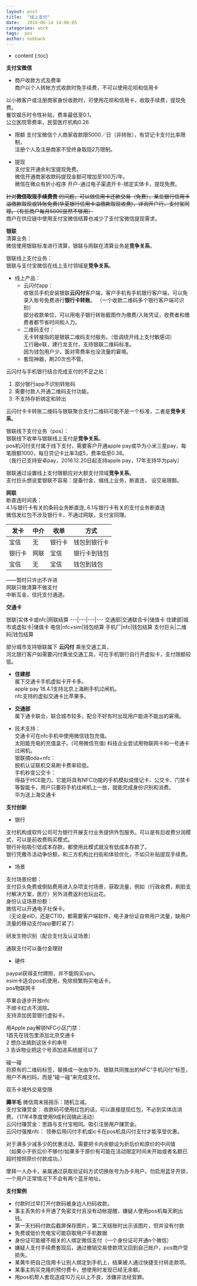 ```yaml
---
layout: post
title:  "线上支付"
date:   2016-06-14 14:06:05
categories: work
tags:  pos
author: hebbank
---
```


* content
{:toc}

**支付宝微信**  

- 商户收款方式及费率  
商户以个人转帐方式收款时免手续费，不可以使用花呗和信用卡    




以小微客户或注册商家身份收款时，可使用花呗和信用卡，收取手续费，提现免费。  
餐饮娱乐时令性补贴，费率最低至0.1。  
公立医院零费率，民营医疗机构0.26  

- 限额
支付宝微信个人商家收款限5000／日（非转账），有贷记卡支付比率限制，  
注册个人及注册商家不受终身取现2万限制。   

- 提现  
支付宝开通余利宝提现免费。   
微信开通商家收款码提现金额可增加至100万/年。  
微信在微众有折小程序 开户-通过电子渠道开卡-绑定实体卡，提现免费。  

~~针对**微信取现手续费贵** 的问题，可以做信用卡还款交易（免费），某些银行信用卡溢缴款取现或转账免费(华夏银行信用卡溢缴款取现收费)，详询开户行，支付宝同理。（有些商户每月5000显然不够用）~~  
商户在供应链中使用支付宝微信结算也减少了支付宝微信提现需求。  

**银联**    
清算业务：   
微信使用银联标准进行清算，银联与网联在清算业务是**竞争关系**。    

银联线上支付业务：   
银联与支付宝微信在线上支付领域是**竞争关系**。     
- 线上产品：  
  - 云闪付app：  
收银员手机安装银联**云闪付**客户端，客户手机有手机银行客户端，可以免录入账号免费进行**银行卡转账**。 （一个收款二维码多个银行客户端可识别）  
部分收款单位，可以用电子银行转账截图作为缴费/入账凭证，收费者和缴费者都节省时间和人力。   
  -  二维码支付：   
无卡转接指的是银联二维码支付服务。（低调绕开线上支付敏感词）  
工行融e联，建行龙支付，支持银联二维码标准。  
因为钱包用户少，面对零费率也没流量的窘境。   
  - 套现神器，刷20次也不管。  

云闪付与手机银行结合完成支付的不足之处：  
1. 部分银行app不识别转账码   
2. 需要付款人开通二维码支付功能。  
3. 不支持存折绑定和转出  

云闪付卡卡转账二维码与银联聚合支付二维码可能不是一个标准，二者是**竞争关系**。  

银联线下支付业务（pos）：  
银联线下收单与银联线上支付是**竞争关系**。  
pos机闪付支付属于线下支付，需要客户开通apple pay或华为小米三星pay，每笔限额1000，每日贷记卡比率3成5，费率低至0.38。   
（我行已支持安卓pay，2016.12.20日起支持apple pay，17年支持华为paly）  

银联通过设置线上支付限额应对大额支付领域**竞争关系**。  
支付巨头想说爱银联不容易：提备付金，缩线上业务，断直连， 设交易限额。  

**网联**   
断直连时间表：  
4.1与银行卡有关的条码业务断直连,  6.1与银行卡有关的支付业务断直连    
微信发红包不涉及银行卡，不通过网联，支付宝同理。  

发卡|中介|收单|方式  
---|---|---|---  
宝信|无|银行卡|钱包到银行卡  
银行卡|网联|宝信|银行卡到钱包  
宝信|无|宝信|钱包到钱包  

——暂时只许出不许进  
网联只做清算不做支付   
中断互金，信托支付通道。  

**交通卡**   

银联|实体卡或nfc|网联结算
---|---|---|---
交通部|交通联合卡|储值卡
住建部|城市或虚拟卡|储值卡
电信|nfc+sim|钱包结算
手机厂|nfc|钱包结算
支付巨头|二维码|钱包结算

部分城市支持银联属下 **云闪付** 乘坐交通工具，  
河北银行客户如需要闪付乘坐交通工具，可在手机银行自行开虚拟卡，支付限额较低。   

 - **住建部**   
属下交通卡手机虚拟卡开卡多。   
apple pay 18.4.1支持北京上海刷手机过闸机。   
nfc支持的虚拟交通卡比苹果多。  

 - **交通部**   
属下通卡联合，联合城市较多，配合不好有时出现用户能进不能出的窘境。  

 - 技术支持：  
交通卡可在nfc手机中使用微信钱包充值。   
太阳能充电的充值盒子。(可用微信充值)
科技企业尝试用物联网卡和一号通卡过闸机。  
银联搞oda+nfc：  
脱机认证联机交易刷卡费率较低。   
手机秒变公交卡：  
得益于HCE能力。它能将具有NFC功能的手机模拟成借记卡、公交卡、门禁卡等智能卡，用户只要将手机往闸机上一放，就能完成身份识别和消费。  
华为送上海交通卡   

**支付创新**   
- 银行  

支付机构或软件公司可为银行开展支付业务提供外包服务。可以是有后收费分润模式，可以是前收费购买模式。    
银行补贴吸引低成本存款，都使用此模式就没有低成本存款了。    
银行凭撒币活动争份额，和三方机构比扫街和体验优化，不如只补贴提现手续费。  

- 场景   

支付场景份额：  
支付巨头免费或倒贴费用进入杂项支付场景，获取流量，例如（行政收费，刷脸支付解决方案，医疗）另外消费返利也玩出花。  
身份认证场景份额：  
微信可以开通电子社保卡。  
（无论是eID，还是CTID，都需要客户端软件，电子身份证自带用户流量，缺用户流量的移动支付app要盯紧了）  

研发生物识别（配合支付及认证场景）  

通联支付可以备付金理财    

- 硬件  

paypal获得支付牌照，并不能购买vpn。  
esim卡适合pos机使用，免除频繁购买电话卡。     
pos物联网卡  

苹果会逐步开放nfc   
不绑卡红点不消除。  
支持添加民营银行虚拟卡。    

 用Apple pay解锁NFC小区门禁：  
1首先在钱包里添加北京交通卡   
2 想办法搞到这张卡的串号  
3 告诉物业把这个号添加进系统就可以了

碰一碰   
将原有的二维码标签，替换成一张由华为、银联共同推出的NFC“手机闪付”标签，  用户不再扫码，而是“碰一碰”来完成支付。   

双币卡境外交易受限   

**薅羊毛**
微信周末摇摇乐：随机立减。  
支付宝赚赏金： 收款码可使用红包的话，可以直接提现红包，不必到实体店消费。（17年4季度使用9成利润搞此活动）  
云闪付赚赏金：思路与支付宝相同。吸引注册用户赚赏金。    
云闪付强推nfc： 领券后用闪付手机或ic卡在pos机具闪付支付才能享受优惠。  

对于满多少减多少的优惠活动，需要把卡内余额设为折后价和原价的中间值  
（如果小于折后价不够付/如果多于原价有可能在活动限定时间未开始或者名额已超时按照原价付款成功。）  

摩拜一人办卡，亲属通过获取验证码方式切换账号为办卡用户。勿启用蓝牙开锁，一个用户正常情况下不会有两个蓝牙地址。  

**支付案例**  
- 付款时过早打开付款码被身边人扫码收款。
- 事主丢失的卡开通了免密支付且没有动帐提醒，嫌疑人使用pos机每天刷出钱。  
- 第一天扫码付款后截屏保存图片，第二天结账时出示该图片，但并没有付款   
- 免费或低价充电宝可能窃取用户手机数据  
- 身份证可能被不相关的人绑定微信支付（一个身份证可开通n个微信）  
- 嫌疑人支付手续费套现后，通过撤销交易使款项又回到自己账户，pos商户受损失。  
- 某黄牛把自己信用卡让别人绑定到手机上，结果被人通过快捷支付转走款项。  
- 某事主购买克隆的预付费卡，想使用时发现已经无余额。  
- 用pos机帮人套现造成10万元以上不良，涉嫌非法经营罪。  
